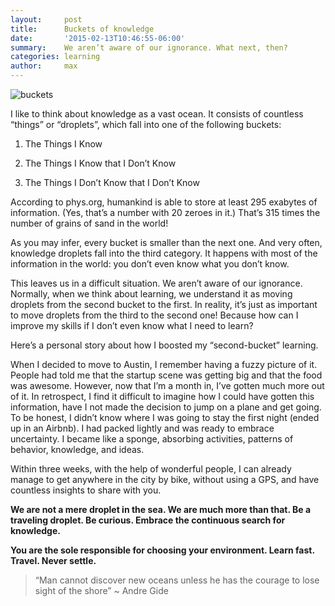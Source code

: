 ```yaml
---
layout:     post
title:      Buckets of knowledge
date:       '2015-02-13T10:46:55-06:00'
summary:    We aren’t aware of our ignorance. What next, then? 
categories: learning
author:     max
---
```

![buckets](http://33.media.tumblr.com/4fae38bfa8cf2d529e9979f35e746905/tumblr_inline_njpvlboe051sa3u4l.jpg)

I like to think about knowledge as a vast ocean. It consists of countless “things” or “droplets”, which fall into one of the following buckets:

1. The Things I Know

1. The Things I Know that I Don’t Know

1. The Things I Don’t Know that I Don’t Know

According to phys.org, humankind is able to store at least 295 exabytes of information. (Yes, that’s a number with 20 zeroes in it.) That’s 315 times the number of grains of sand in the world!

As you may infer, every bucket is smaller than the next one. And very often, knowledge droplets fall into the third category. It happens with most of the information in the world: you don’t even know what you don’t know.

This leaves us in a difficult situation. We aren’t aware of our ignorance. Normally, when we think about learning, we understand it as moving droplets from the second bucket to the first. In reality, it’s just as important to move droplets from the third to the second one! Because how can I improve my skills if I don’t even know what I need to learn?

Here’s a personal story about how I boosted my “second-bucket” learning.

When I decided to move to Austin, I remember having a fuzzy picture of it. People had told me that the startup scene was getting big and that the food was awesome. However, now that I’m a month in, I’ve gotten much more out of it. In retrospect, I find it difficult to imagine how I could have gotten this information, have I not made the decision to jump on a plane and get going. To be honest, I didn’t know where I was going to stay the first night (ended up in an Airbnb). I had packed lightly and was ready to embrace uncertainty. I became like a sponge, absorbing activities, patterns of behavior, knowledge, and ideas. 

Within three weeks, with the help of wonderful people, I can already manage to get anywhere in the city by bike, without using a GPS, and have countless insights to share with you. 

**We are not a mere droplet in the sea. We are much more than that. Be a traveling droplet. Be curious. Embrace the continuous search for knowledge.** 

**You are the sole responsible for choosing your environment. Learn fast. Travel. Never settle.**

> “Man cannot discover new oceans unless he has the courage to lose sight of the shore” ~ Andre Gide
